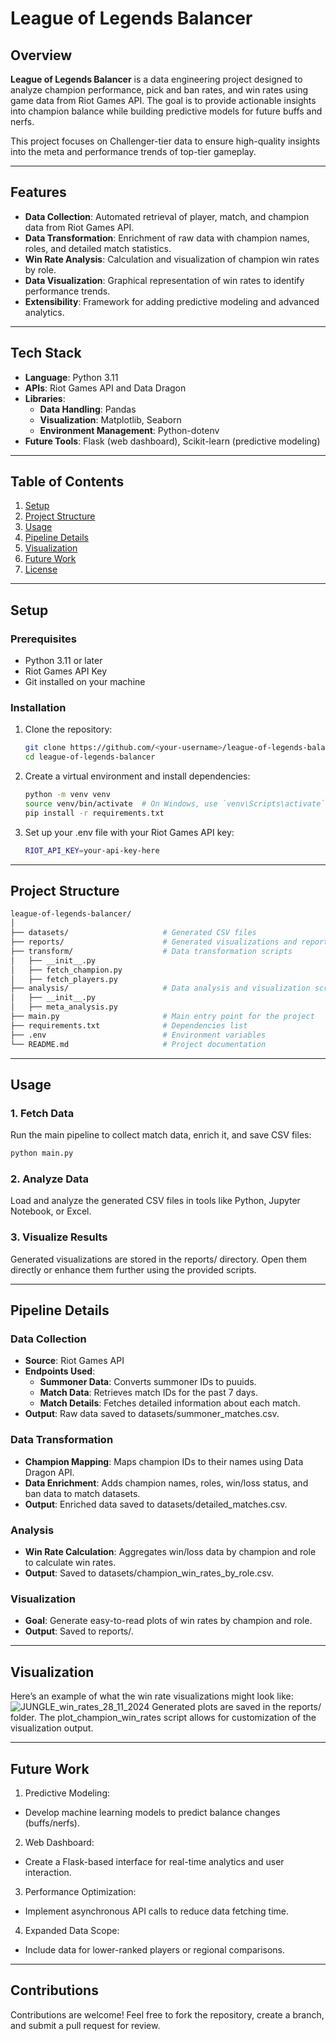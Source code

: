 # League of Legends Balancer

## Overview
**League of Legends Balancer** is a data engineering project designed to analyze champion performance, pick and ban rates, and win rates using game data from Riot Games API. The goal is to provide actionable insights into champion balance while building predictive models for future buffs and nerfs.

This project focuses on Challenger-tier data to ensure high-quality insights into the meta and performance trends of top-tier gameplay.

---

## Features
- **Data Collection**: Automated retrieval of player, match, and champion data from Riot Games API.
- **Data Transformation**: Enrichment of raw data with champion names, roles, and detailed match statistics.
- **Win Rate Analysis**: Calculation and visualization of champion win rates by role.
- **Data Visualization**: Graphical representation of win rates to identify performance trends.
- **Extensibility**: Framework for adding predictive modeling and advanced analytics.

---

## Tech Stack
- **Language**: Python 3.11
- **APIs**: Riot Games API and Data Dragon
- **Libraries**:
  - **Data Handling**: Pandas
  - **Visualization**: Matplotlib, Seaborn
  - **Environment Management**: Python-dotenv
- **Future Tools**: Flask (web dashboard), Scikit-learn (predictive modeling)

---

## Table of Contents
1. [Setup](#setup)
2. [Project Structure](#project-structure)
3. [Usage](#usage)
4. [Pipeline Details](#pipeline-details)
5. [Visualization](#visualization)
6. [Future Work](#future-work)
7. [License](#license)

---

## Setup

### Prerequisites
- Python 3.11 or later
- Riot Games API Key
- Git installed on your machine

### Installation
1. Clone the repository:
   ```bash
   git clone https://github.com/<your-username>/league-of-legends-balancer.git
   cd league-of-legends-balancer
2. Create a virtual environment and install dependencies:
   ```bash
   python -m venv venv
   source venv/bin/activate  # On Windows, use `venv\Scripts\activate`
   pip install -r requirements.txt
3. Set up your .env file with your Riot Games API key:
   ```bash
   RIOT_API_KEY=your-api-key-here

---

## Project Structure
   ```bash
   league-of-legends-balancer/
   │
   ├── datasets/                     # Generated CSV files
   ├── reports/                      # Generated visualizations and reports
   ├── transform/                    # Data transformation scripts
   │   ├── __init__.py
   │   ├── fetch_champion.py
   │   ├── fetch_players.py
   ├── analysis/                     # Data analysis and visualization scripts
   │   ├── __init__.py
   │   ├── meta_analysis.py
   ├── main.py                       # Main entry point for the project
   ├── requirements.txt              # Dependencies list
   ├── .env                          # Environment variables
   └── README.md                     # Project documentation
```

---

## Usage

### 1. Fetch Data
Run the main pipeline to collect match data, enrich it, and save CSV files:
   ```bash
   python main.py
   ```
  
### 2. Analyze Data
Load and analyze the generated CSV files in tools like Python, Jupyter Notebook, or Excel.

### 3. Visualize Results
Generated visualizations are stored in the reports/ directory. Open them directly or enhance them further using the provided scripts.

---

## Pipeline Details

### Data Collection
- **Source**: Riot Games API
- **Endpoints Used**:
  - **Summoner Data**: Converts summoner IDs to puuids.
  - **Match Data**: Retrieves match IDs for the past 7 days.
  - **Match Details**: Fetches detailed information about each match.
- **Output**: Raw data saved to datasets/summoner_matches.csv.

### Data Transformation
- **Champion Mapping**: Maps champion IDs to their names using Data Dragon API.
- **Data Enrichment**: Adds champion names, roles, win/loss status, and ban data to match datasets.
- **Output**: Enriched data saved to datasets/detailed_matches.csv.

### Analysis
- **Win Rate Calculation**: Aggregates win/loss data by champion and role to calculate win rates.
- **Output**: Saved to datasets/champion_win_rates_by_role.csv.

### Visualization
- **Goal**: Generate easy-to-read plots of win rates by champion and role.
- **Output**: Saved to reports/.

---

## Visualization

Here’s an example of what the win rate visualizations might look like:
![JUNGLE_win_rates_28_11_2024](https://github.com/user-attachments/assets/46a842ad-a0c6-41d8-8d19-d5184ae6a857)
Generated plots are saved in the reports/ folder. The plot_champion_win_rates script allows for customization of the visualization output.

---

## Future Work

1. Predictive Modeling:
  - Develop machine learning models to predict balance changes (buffs/nerfs).
2. Web Dashboard:
  - Create a Flask-based interface for real-time analytics and user interaction.
3. Performance Optimization:
  - Implement asynchronous API calls to reduce data fetching time.
4. Expanded Data Scope:
  - Include data for lower-ranked players or regional comparisons.

---

## Contributions

Contributions are welcome! Feel free to fork the repository, create a branch, and submit a pull request for review.


